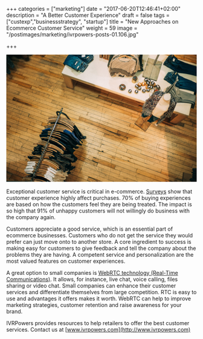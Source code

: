 +++
categories = ["marketing"]
date = "2017-06-20T12:46:41+02:00"
description = "A Better Customer Experience"
draft = false
tags = ["custexp","businessstrategy", "startup"]
title = "New Approaches on Ecommerce Customer Service"
weight = 59
image = "/postimages/marketing/ivrpowers-posts-01.106.jpg"

+++

![Ecommerce shop](/postimages/marketing/ivrpowers-posts-01.106.jpg)

Exceptional customer service is critical in e-commerce. [Surveys](https://www.helpscout.net/75-customer-service-facts-quotes-statistics/) show that customer experience highly affect purchases. 70% of buying experiences are based on how the customers feel they are being treated. The impact is so high that 91% of unhappy customers will not willingly do business with the company again.

Customers appreciate a good service, which is an essential part of ecommerce businesses. Customers who do not get the service they would prefer can just move onto to another store. A core ingredient to success is making easy for customers to give feedback and tell the company about the problems they are having. A competent service and personalization are the most valued features on customer experiences. 

A great option to small companies is [WebRTC technology (Real-Time Communications)](http://blog.ivrpowers.com/post/technologies/what-is-webrtc/). It allows, for instance, live chat, voice calling, files sharing or video chat. Small companies can enhance their customer services and differentiate themselves from large competition. RTC is easy to use and advantages it offers makes it worth. WebRTC can help to improve marketing strategies, customer retention and raise awareness for your brand.

IVRPowers provides resources to help retailers to offer the best customer services. Contact us at [www.ivrpowers.com](http://www.ivrpowers.com)

